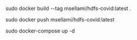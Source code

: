 
sudo docker build --tag msellami/hdfs-covid:latest .

sudo docker push msellami/hdfs-covid:latest

sudo docker-compose up -d
